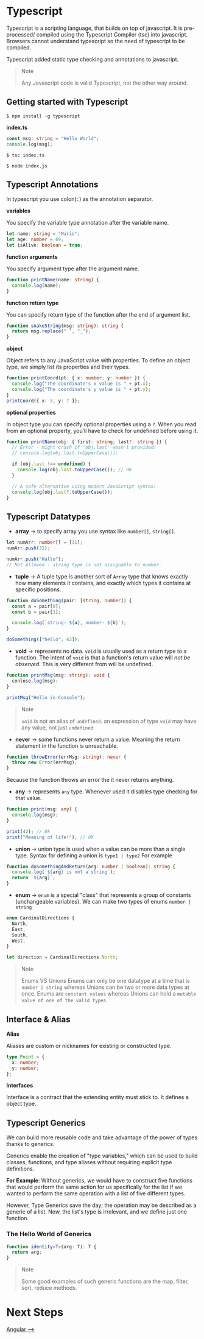# Typescript

Typescript is a scripting language, that builds on top of javascript.
It is pre-processed/ compiled using the Typescript Compiler (tsc) into javascript.
Browsers cannot understand typescript so the need of typescript to be compiled.

Typescript added static type checking and annotations to javascript.

> Note
>
> Any Javascript code is valid Typescript, not the other way around.

## Getting started with Typescript

```
$ npm install -g typescript
```

**index.ts**

```typescript
const msg: string = "Hello World";
console.log(msg);
```

```
$ tsc index.ts
```

```
$ node index.js
```

## Typescript Annotations

In typescript you use colon(`:`) as the annotation separator.

**variables**

You specify the variable type annotation after the variable name.

```typescript
let name: string = "Mario";
let age: number = 69;
let isAlive: boolean = true;
```

**function arguments**

You specify argument type after the argument name.

```typescript
function printName(name: string) {
  console.log(name);
}
```

**function return type**

You can specify return type of the function after the end of argument list.

```typescript
function snakeString(msg: string): string {
  return msg.replace(" ", "_");
}
```

**object**

Object refers to any JavaScript value with properties. To define an object type, we simply list its properties and their types.

```typescript
function printCoord(pt: { x: number; y: number }) {
  console.log("The coordinate's x value is " + pt.x);
  console.log("The coordinate's y value is " + pt.y);
}
printCoord({ x: 3, y: 7 });
```

**optional properties**

In object type you can specify optional properties using a `?`. When you read from an optional property, you’ll have to check for undefined before using it.

```typescript
function printName(obj: { first: string; last?: string }) {
  // Error - might crash if 'obj.last' wasn't provided!
  // console.log(obj.last.toUpperCase());

  if (obj.last !== undefined) {
    console.log(obj.last.toUpperCase()); // OK
  }

  // A safe alternative using modern JavaScript syntax:
  console.log(obj.last?.toUpperCase());
}
```

## Typescript Datatypes

- **array** -> to specify array you use syntax like `number[]`, `string[]`.

```typescript
let numArr: number[] = [31];
numArr.push(32);

numArr.push("Hallo");
// Not Allowed - string type is not assignable to number.
```

- **tuple** -> A tuple type is another sort of `Array` type that knows exactly how many elements it contains, and exactly which types it contains at specific positions.

```typescript
function doSomething(pair: [string, number]) {
  const a = pair[0];
  const b = pair[1];

  console.log(`string- ${a}, number- ${b}`);
}

doSomething(["hello", 42]);
```

- **void** -> represents no data. `void` is usually used as a return type to a function. The intent of `void` is that a function's return value will _not be observed_. This is very different from will be undefined.

```typescript
function printMsg(msg: string): void {
  conlose.log(msg);
}

printMsg("Hello in Console");
```

> Note
>
> `void` is not an alias of `undefined`. an expression of type `void` may have any value, not just `undefined`

- **never** -> some functions never return a value. Meaning the return statement in the function is unreachable.

```typescript
function throwError(errMsg: string): never {
  throw new Error(errMsg);
}
```

Because the function throws an error the it never returns anything.

- **any** -> represents `any` type. Whenever used it disables type checking for that value.

```typescript
function print(msg: any) {
  console.log(msg);
}

print(42); // Ok
print("Meaning of life!"); // OK
```

- **union** -> union type is used when a value can be more than a single type. Syntax for defining a union is `type1 | type2` For example

```typescript
function doSomethingAndReturn(arg: number | boolean): string {
  console.log(`${arg} is not a string`);
  return `${arg}`;
}
```

- **enum** -> `enum` is a special "class" that represents a group of constants (unchangeable variables). We can make two types of enums `number | string`

```typescript
enum CardinalDirections {
  North,
  East,
  South,
  West,
}

let direction = CardinalDirections.North;
```

> Note
>
> Enums VS Unions
> Enums can only be one datatype at a time that is `number | string` whereas Unions can be two or more data types at once. Enums are `constant values` whereas Unions can hold a `mutable value of one of the valid types`.

## Interface & Alias

**Alias**

Aliases are custom or nicknames for existing or constructed type.

```typescript
type Point = {
  x: number;
  y: number;
};
```

**Interfaces**

Interface is a contract that the extending entity must stick to. It defines a object type.

<!-- **Interface VS Type Aliases** -->

<!-- table here -->

## Typescript Generics

We can build more reusable code and take advantage of the power of types thanks to generics.

Generics enable the creation of "type variables," which can be used to build classes, functions, and type aliases without requiring explicit type definitions.

**For Example**:
Without generics, we would have to construct five functions that would perform the same action for us specifically for the list if we wanted to perform the same operation with a list of five different types.

However, Type Generics save the day; the operation may be described as a generic of a list. Now, the list's type is irrelevant, and we define just one function.

### The Hello World of Generics

```typescript
function identity<T>(arg: T): T {
  return arg;
}
```

> Note
>
> Some good examples of such generic functions are the map, filter, sort, reduce methods.

# Next Steps
[Angular -->](Angular.md#angular)
